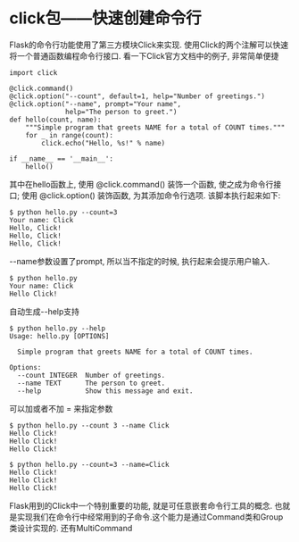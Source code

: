 # click包——快速创建命令行

Flask的命令行功能使用了第三方模块Click来实现.
使用Click的两个注解可以快速将一个普通函数编程命令行接口.
看一下Click官方文档中的例子, 非常简单便捷
```
import click

@click.command()
@click.option("--count", default=1, help="Number of greetings.")
@click.option("--name", prompt="Your name",
              help="The person to greet.")
def hello(count, name):
    """Simple program that greets NAME for a total of COUNT times."""
    for _ in range(count):
        click.echo("Hello, %s!" % name)

if __name__ == '__main__':
    hello()
```
其中在hello函数上, 使用 @click.command() 装饰一个函数, 使之成为命令行接口;
使用 @click.option() 装饰函数, 为其添加命令行选项.
该脚本执行起来如下:
```
$ python hello.py --count=3
Your name: Click
Hello, Click!
Hello, Click!
Hello, Click!
```

--name参数设置了prompt, 所以当不指定的时候, 执行起来会提示用户输入.
```
$ python hello.py
Your name: Click
Hello Click!
```
自动生成--help支持 
```
$ python hello.py --help
Usage: hello.py [OPTIONS]
 
  Simple program that greets NAME for a total of COUNT times.
 
Options:
  --count INTEGER  Number of greetings.
  --name TEXT      The person to greet.
  --help           Show this message and exit.
```
可以加或者不加 = 来指定参数
```
$ python hello.py --count 3 --name Click
Hello Click!
Hello Click!
Hello Click!
 
$ python hello.py --count=3 --name=Click
Hello Click!
Hello Click!
Hello Click!
```

Flask用到的Click中一个特别重要的功能, 就是可任意嵌套命令行工具的概念.
也就是实现我们在命令行中经常用到的子命令.这个能力是通过Command类和Group类设计实现的.
还有MultiCommand
